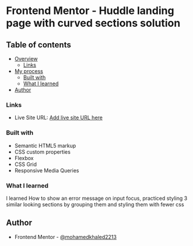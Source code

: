 # Frontend Mentor - Huddle landing page with curved sections solution

## Table of contents

- [Overview](#overview)
  - [Links](#links)
- [My process](#my-process)
  - [Built with](#built-with)
  - [What I learned](#what-i-learned)
- [Author](#author)

### Links

- Live Site URL: [Add live site URL here](https://your-live-site-url.com)

### Built with

- Semantic HTML5 markup
- CSS custom properties
- Flexbox
- CSS Grid
- Responsive Media Queries

### What I learned

I learned How to show an error message on input focus, practiced styling 3 similar looking sections by grouping them and styling them with fewer css

## Author

- Frontend Mentor - [@mohamedkhaled2213](https://https://www.frontendmentor.io/profile/mohamedkhaled2213)
